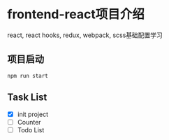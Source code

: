 # frontend-react项目介绍
react, react hooks, redux, webpack, scss基础配置学习

## 项目启动
    npm run start

## Task List
- [x] init project
- [ ] Counter
- [ ] Todo List
